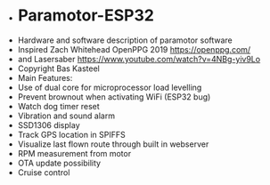 * # Paramotor-ESP32
* Hardware and software description of paramotor software
* Inspired Zach Whitehead OpenPPG 2019 https://openppg.com/
* and Lasersaber https://www.youtube.com/watch?v=4NBg-yiv9Lo
* Copyright Bas Kasteel
* Main Features:
* Use of dual core for microprocessor load levelling 
* Prevent brownout when activating WiFi (ESP32 bug)
* Watch dog timer reset
* Vibration and sound alarm
* SSD1306 display
* Track GPS location in SPIFFS
* Visualize last flown route through built in webserver
* RPM measurement from motor
*  OTA update possibility
*  Cruise control
  
